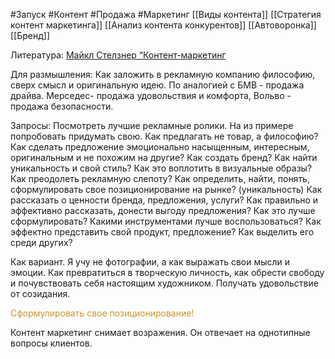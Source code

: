#Запуск #Контент #Продажа #Маркетинг
[[Виды контента]]
[[Стратегия контент маркетинга]]
[[Анализ контента конкурентов]]
[[Автоворонка]]
[[Бренд]]

Литература:
[Майкл Стелзнер “Контент-маркетинг](https://disk.yandex.ru/i/eQdmVgGGDeyzLw)

Для размышления:
Как заложить в рекламную компанию философию, сверх смысл и оригинальную идею. По аналогией с БМВ - продажа драйва. Мерседес- продажа удовольствия и комфорта, Вольво - продажа безопасности.

Запросы:
Посмотреть лучшие рекламные ролики. На из примере попробовать придумать свою.
Как предлагать не товар, а философию?
Как сделать предложение эмоционально насыщенным, интересным, оригинальным и не похожим на другие?
Как создать бренд? 
Как найти уникальность и свой стиль?
Как это воплотить в визуальные образы? 
Как преодолеть рекламную слепоту?
Как определить, найти, понять, сформулировать свое позиционирование на рынке? (уникальность)
Как рассказать о ценности бренда, предложения, услуги?
Как правильно и эффективно рассказать, донести выгоду предложения? Как это лучше сформулировать? Какими инструментами лучше воспользоваться?
Как эффектно представить свой продукт, предложение?
Как выделить его среди других?

Как вариант. Я учу не фотографии, а как выражать свои мысли и эмоции. Как превратиться в творческую личность, как обрести свободу и почувствовать себя настоящим художником. Получать удовольствие от созидания.

<span style='color:#c7952b'>Сформулировать свое позиционирование!</span>

Контент маркетинг снимает возражения. Он отвечает на однотипные вопросы клиентов.


